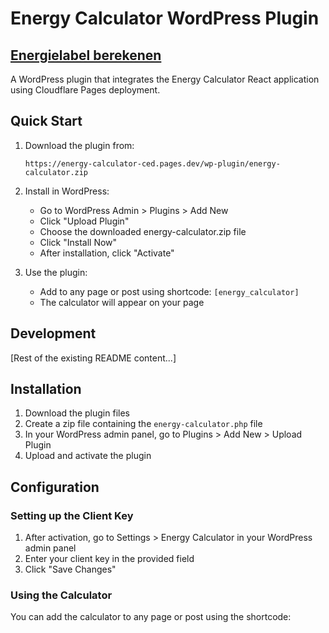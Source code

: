 # Energy Calculator WordPress Plugin

## [Energielabel berekenen](https://mijnenergielabelberekenen.nl)

A WordPress plugin that integrates the Energy Calculator React application using Cloudflare Pages deployment.

## Quick Start

1. Download the plugin from:
   ```
   https://energy-calculator-ced.pages.dev/wp-plugin/energy-calculator.zip
   ```

2. Install in WordPress:
   - Go to WordPress Admin > Plugins > Add New
   - Click "Upload Plugin"
   - Choose the downloaded energy-calculator.zip file
   - Click "Install Now"
   - After installation, click "Activate"

3. Use the plugin:
   - Add to any page or post using shortcode: `[energy_calculator]`
   - The calculator will appear on your page

## Development

[Rest of the existing README content...]

## Installation

1. Download the plugin files
2. Create a zip file containing the `energy-calculator.php` file
3. In your WordPress admin panel, go to Plugins > Add New > Upload Plugin
4. Upload and activate the plugin

## Configuration

### Setting up the Client Key

1. After activation, go to Settings > Energy Calculator in your WordPress admin panel
2. Enter your client key in the provided field
3. Click "Save Changes"

### Using the Calculator

You can add the calculator to any page or post using the shortcode:
